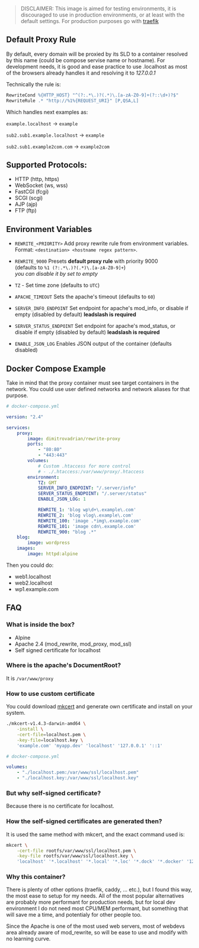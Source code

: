 > DISCLAIMER: This image is aimed for testing environments, it is discouraged to use in production environments, or at least with the default settings.
> For production purposes go with [traefik](https://traefik.io/)

## Default Proxy Rule

By default, every domain will be proxied by its SLD to a container resolved by this name (could be compose servise name or hostname). For development needs, it is good and ease practice to use .localhost as most of the browsers already handles it and resolving it to _127.0.0.1_

Technically the rule is:

```apache
RewriteCond %{HTTP_HOST} "^(?:.*\.)?(.*)\.[a-zA-Z0-9]+(?::\d+)?$"
RewriteRule .* "http://%1%{REQUEST_URI}" [P,QSA,L]
```

Which handles next examples as:

`example.localhost` -> `example`

`sub2.sub1.example.localhost` -> `example`

`sub2.sub1.example2com.com` -> `example2com`

## Supported Protocols:

-   HTTP (http, https)
-   WebSocket (ws, wss)
-   FastCGI (fcgi)
-   SCGI (scgi)
-   AJP (ajp)
-   FTP (ftp)

## Environment Variables

-   `REWRITE_<PRIORITY>` Add proxy rewrite rule from environment variables. \
    Format: `<destination> <hostname regex pattern>`.

-   `REWRITE_9000` Presets **default proxy rule** with priority 9000 \
    (defaults to `%1 (?:.*\.)?(.*)\.[a-zA-Z0-9]+`)\
    _you can disable it by set to empty_

-   `TZ` - Set time zone (defaults to `UTC`)

-   `APACHE_TIMEOUT` Sets the apache's timeout (defaults to `60`)

-   `SERVER_INFO_ENDPOINT` Set endpoint for apache's mod_info, or disable if empty (disabled by default) **leadslash is required**

-   `SERVER_STATUS_ENDPOINT` Set endpoint for apache's mod_status, or disable if empty (disabled by default) **leadslash is required**

-   `ENABLE_JSON_LOG` Enables JSON output of the container (defaults disabled)

## Docker Compose Example

Take in mind that the proxy container must see target containers in the network. You could use user defined networks and network aliases for that purpose.

```yaml
# docker-compose.yml

version: "2.4"

services:
    proxy:
        image: dimitrovadrian/rewrite-proxy
        ports:
            - "80:80"
            - "443:443"
        volumes:
            # Custom .htaccess for more control
            # - ./.htaccess:/var/www/proxy/.htaccess
        environment:
            TZ: GMT
            SERVER_INFO_ENDPOINT: "/.server/info"
            SERVER_STATUS_ENDPOINT: "/.server/status"
            ENABLE_JSON_LOG: 1

            REWRITE_1: 'blog wp\d+\.example\.com'
            REWRITE_2: 'blog vlog\.example\.com'
            REWRITE_100: 'image .*img\.example.com'
            REWRITE_101: 'image cdn\.example.com'
            REWRITE_900: "blog .*"
    blog:
        image: wordpress
    images:
        image: httpd:alpine
```

Then you could do:

-   web1.localhost
-   web2.localhost
-   wp1.example.com

## FAQ

### What is inside the box?

-   Alpine
-   Apache 2.4 (mod_rewrite, mod_proxy, mod_ssl)
-   Self signed certificate for localhost

### Where is the apache's DocumentRoot?

It is `/var/www/proxy`

### How to use custom certificate

You could download [mkcert](https://github.com/FiloSottile/mkcert/releases) and generate own certificate and install on your system.

```bash
./mkcert-v1.4.3-darwin-amd64 \
    -install \
    -cert-file=localhost.pem \
    -key-file=localhost.key \
    'example.com' 'myapp.dev' 'localhost' '127.0.0.1' '::1'
```

```yaml
# docker-compose.yml

volumes:
    - "./localhost.pem:/var/www/ssl/localhost.pem"
    - "./localhost.key:/var/www/ssl/localhost.key"
```

### But why self-signed certificate?

Because there is no certificate for localhost.

### How the self-signed certificates are generated then?

It is used the same method with mkcert, and the exact command used is:

```bash
mkcert \
    -cert-file rootfs/var/www/ssl/localhost.pem \
    -key-file rootfs/var/www/ssl/localhost.key \
    'localhost' '*.localhost' '*.local' '*.loc' '*.dock' '*.docker' '127.0.0.1' '::1'
```

### Why this container?

There is plenty of other options (traefik, caddy, ... etc.), but I found this way, the most ease to setup for my needs. All of the most popular alternatives are probably more performant for production needs, but for local dev environment I do not need most CPU/MEM performant, but something that will save me a time, and potentialy for other people too.

Since the Apache is one of the most used web servers, most of webdevs area already aware of mod_rewrite, so will be ease to use and modify with no learning curve.

